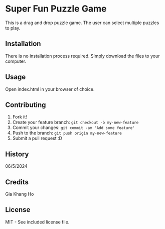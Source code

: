 # Super Fun Puzzle Game
This is a drag and drop puzzle game. The user can select multiple puzzles to play.

## Installation
There is no installation process required. Simply download the files to your computer.

## Usage
Open index.html in your browser of choice.

## Contributing
1. Fork it!
2. Create your feature branch: `git checkout -b my-new-feature`
3. Commit your changes: `git commit -am 'Add some feature'`
4. Push to the branch: `git push origin my-new-feature`
5. Submit a pull request :D

## History
06/5/2024

## Credits
Gia Khang Ho

## License
MIT - See included license file.